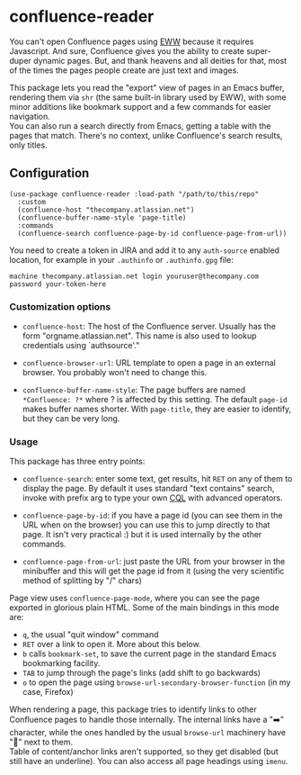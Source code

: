 # confluence-reader

You can't open Confluence pages using
[EWW](https://www.gnu.org/software/emacs/manual/html_mono/eww.html) because it requires Javascript.
And sure, Confluence gives you the ability to create super-duper dynamic pages. But, and thank
heavens and all deities for that, most of the times the pages people create are just text and images.  

This package lets you read the "export" view of pages in an Emacs buffer, rendering them via `shr`
(the same built-in library used by EWW), with some minor additions like bookmark support and a few
commands for easier navigation.  
You can also run a search directly from Emacs, getting a table with the pages that match. There's
no context, unlike Confluence's search results, only titles. 

## Configuration 

    (use-package confluence-reader :load-path "/path/to/this/repo"
      :custom
      (confluence-host "thecompany.atlassian.net")
      (confluence-buffer-name-style 'page-title)
      :commands
      (confluence-search confluence-page-by-id confluence-page-from-url))
      
You need to create a token in JIRA and add it to any `auth-source` enabled location, for example in
your `.authinfo` or `.authinfo.gpg` file:

    machine thecompany.atlassian.net login youruser@thecompany.com password your-token-here
    
### Customization options

* `confluence-host`: The host of the Confluence server. Usually has the form
  \"orgname.atlassian.net\". This name is also used to lookup credentials using `authsource'."

* `confluence-browser-url`: URL template to open a page in an external browser. You probably won't
  need to change this.

* `confluence-buffer-name-style`: The page buffers are named `*Confluence: ?*` where ? is affected
  by this setting. The default `page-id` makes buffer names shorter. With `page-title`, they are
  easier to identify, but they can be very long.
  
### Usage

This package has three entry points:

* `confluence-search`: enter some text, get results, hit `RET` on any of them to display the page.
  By default it uses standard "text contains" search, invoke with prefix arg to type your own
  [CQL](https://developer.atlassian.com/cloud/confluence/advanced-searching-using-cql/) with
  advanced operators.

* `confluence-page-by-id`: if you have a page id (you can see them in the URL when on the browser)
  you can use this to jump directly to that page. It isn't very practical :) but it is used
  internally by the other commands.

* `confluence-page-from-url`: just paste the URL from your browser in the minibuffer and this will
  get the page id from it (using the very scientific method of splitting by "/" chars)

Page view uses `confluence-page-mode`, where you can see the page exported in glorious plain
HTML. Some of the main bindings in this mode are:  

* `q`, the usual "quit window" command
* `RET` over a link to open it. More about this below.
* `b` calls `bookmark-set`, to save the current page in the standard Emacs bookmarking facility.
* `TAB` to jump through the page's links (add shift to go backwards)
* `o` to open the page using `browse-url-secondary-browser-function` (in my case, Firefox)

When rendering a page, this package tries to identify links to other Confluence pages to handle
those internally. The internal links have a "➡️" character, while the ones handled by the usual
`browse-url` machinery have "🔗" next to them.  
Table of content/anchor links aren't supported, so they get disabled (but still have an underline). 
You can also access all page headings using `imenu`.

